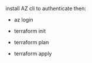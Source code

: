 install AZ cli to authenticate
then:
* az login

* terraform init 
* terraform plan 
* terraform apply  
